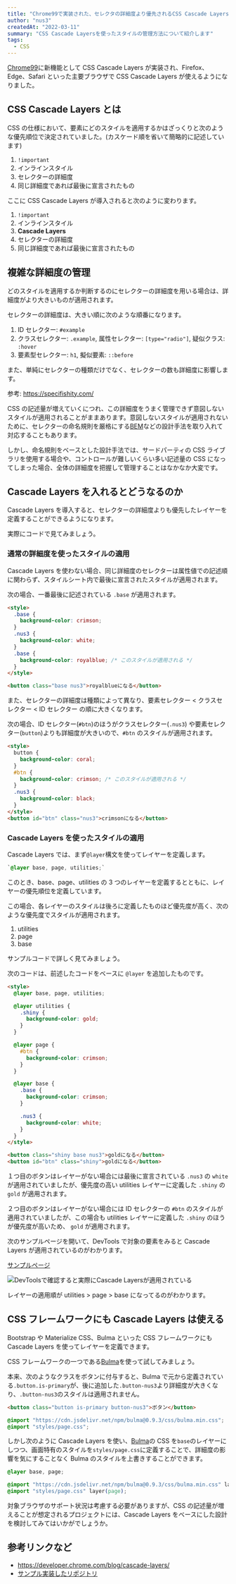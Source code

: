 ```yaml
---
title: "Chrome99で実装された、セレクタの詳細度より優先されるCSS Cascade Layersについて"
author: "nus3"
createdAt: "2022-03-11"
summary: "CSS Cascade Layersを使ったスタイルの管理方法について紹介します"
tags:
  - CSS
---
```


[Chrome99](https://developer.chrome.com/blog/new-in-chrome-99/)に新機能として CSS Cascade Layers が実装され、Firefox、Edge、Safari といった主要ブラウザで CSS Cascade Layers が使えるようになりました。

## CSS Cascade Layers とは

CSS の仕様において、要素にどのスタイルを適用するかはざっくりと次のような優先順位で決定されていました。(カスケード順を省いて簡略的に記述しています)

1. `!important`
2. インラインスタイル
3. セレクターの詳細度
4. 同じ詳細度であれば最後に宣言されたもの

ここに CSS Cascade Layers が導入されると次のように変わります。

1. `!important`
2. インラインスタイル
3. **Cascade Layers**
4. セレクターの詳細度
5. 同じ詳細度であれば最後に宣言されたもの

## 複雑な詳細度の管理

どのスタイルを適用するか判断するのにセレクターの詳細度を用いる場合は、詳細度がより大きいものが適用されます。

セレクターの詳細度は、大きい順に次のような順番になります。

1. ID セレクター: `#example`
2. クラスセレクター: `.example`, 属性セレクター: `[type="radio"]`, 疑似クラス: `:hover`
3. 要素型セレクター: `h1`, 擬似要素: `::before`

また、単純にセレクターの種類だけでなく、セレクターの数も詳細度に影響します。

参考: https://specifishity.com/

CSS の記述量が増えていくにつれ、この詳細度をうまく管理できず意図しないスタイルが適用されることがままあります。意図しないスタイルが適用されないために、セレクターの命名規則を厳格にする[BEM](http://getbem.com/naming/)などの設計手法を取り入れて対応することもあります。

しかし、命名規則をベースとした設計手法では、サードパーティの CSS ライブラリを使用する場合や、コントロールが難しいくらい多い記述量の CSS になってしまった場合、全体の詳細度を把握して管理することはなかなか大変です。

## Cascade Layers を入れるとどうなるのか

Cascade Layers を導入すると、セレクターの詳細度よりも優先したレイヤーを定義することができるようになります。

実際にコードで見てみましょう。

### 通常の詳細度を使ったスタイルの適用

Cascade Layers を使わない場合、同じ詳細度のセレクターは属性値での記述順に関わらず、スタイルシート内で最後に宣言されたスタイルが適用されます。

次の場合、一番最後に記述されている `.base` が適用されます。

```html
<style>
  .base {
    background-color: crimson;
  }
  .nus3 {
    background-color: white;
  }
  .base {
    background-color: royalblue; /* このスタイルが適用される */
  }
</style>

<button class="base nus3">royalblueになる</button>
```

また、セレクターの詳細度は種類によって異なり、要素セレクター &lt; クラスセレクター &lt; ID セレクター の順に大きくなります。

次の場合、ID セレクター(`#btn`)のほうがクラスセレクター(`.nus3`) や要素セレクター(`button`)よりも詳細度が大きいので、`#btn` のスタイルが適用されます。

```html
<style>
  button {
    background-color: coral;
  }
  #btn {
    background-color: crimson; /* このスタイルが適用される */
  }
  .nus3 {
    background-color: black;
  }
</style>
<button id="btn" class="nus3">crimsonになる</button>
```

### Cascade Layers を使ったスタイルの適用

Cascade Layers では、まず`@layer`構文を使ってレイヤーを定義します。

```css
`@layer base, page, utilities;`
```

このとき、base、page、utilities の 3 つのレイヤーを定義するとともに、レイヤーの優先順位を定義しています。

この場合、各レイヤーのスタイルは後ろに定義したものほど優先度が高く、次のような優先度でスタイルが適用されます。

1. utilities
2. page
3. base

サンプルコードで詳しく見てみましょう。

次のコードは、前述したコードをベースに `@layer` を追加したものです。

```html
<style>
  @layer base, page, utilities;

  @layer utilities {
    .shiny {
      background-color: gold;
    }
  }

  @layer page {
    #btn {
      background-color: crimson;
    }
  }

  @layer base {
    .base {
      background-color: crimson;
    }

    .nus3 {
      background-color: white;
    }
  }
</style>

<button class="shiny base nus3">goldになる</button>
<button id="btn" class="shiny">goldになる</button>
```

１つ目のボタンはレイヤーがない場合には最後に宣言されている `.nus3` の `white` が適用されていましたが、優先度の高い utilities レイヤーに定義した `.shiny` の `gold` が適用されます。

２つ目のボタンはレイヤーがない場合には ID セレクターの `#btn` のスタイルが適用されていましたが、この場合も utilities レイヤーに定義した `.shiny` のほうが優先度が高いため、 `gold` が適用されます。

次のサンプルページを開いて、DevTools で対象の要素をみると Cascade Layers が適用されているのがわかります。

[サンプルページ](https://c1r38o.csb.app/)

![DevToolsで確認すると実際にCascade Layersが適用されている](/frontend-expert/image/css-cascade-layers/devtools.png)

レイヤーの適用順が utilities > page > base になってるのがわかります。

## CSS フレームワークにも Cascade Layers は使える

Bootstrap や Materialize CSS、Bulma といった CSS フレームワークにも Cascade Layers を使ってレイヤーを定義できます。

CSS フレームワークの一つである[Bulma](https://bulma.io/)を使って試してみましょう。

本来、次のようなクラスをボタンに付与すると、Bulma で元から定義されている`.button.is-primary`が、後に追加した`.button-nus3`より詳細度が大きくなり、`.button-nus3`のスタイルは適用されません。

```html
<button class="button is-primary button-nus3">ボタン</button>
```

```css
@import "https://cdn.jsdelivr.net/npm/bulma@0.9.3/css/bulma.min.css";
@import "styles/page.css";
```

しかし次のように Cascade Layers を使い、[Bulma](https://bulma.io/)の CSS を`base`のレイヤーにしつつ、画面特有のスタイルを`styles/page.css`に定義することで、詳細度の影響を気にすることなく Bulma のスタイルを上書きすることができます。

```css
@layer base, page;

@import "https://cdn.jsdelivr.net/npm/bulma@0.9.3/css/bulma.min.css" layer(base);
@import "styles/page.css" layer(page);
```

対象ブラウザのサポート状況は考慮する必要がありますが、CSS の記述量が増えることが想定されるプロジェクトには、Cascade Layers をベースにした設計を検討してみてはいかがでしょうか。

## 参考リンクなど

- https://developer.chrome.com/blog/cascade-layers/
- [サンプル実装したリポジトリ](https://github.com/nus3/p-css-cascade-layers)
